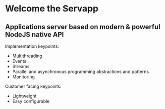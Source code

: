 # Welcome the Servapp
## Applications server based on modern &amp; powerful NodeJS native API

Implementation keypoints:
- Multithreading
- Events
- Streams
- Parallel and asynchronous programming abstractions and patterns
- Monitoring

Customer facing keypoints:
- Lightweight
- Easy configurable
